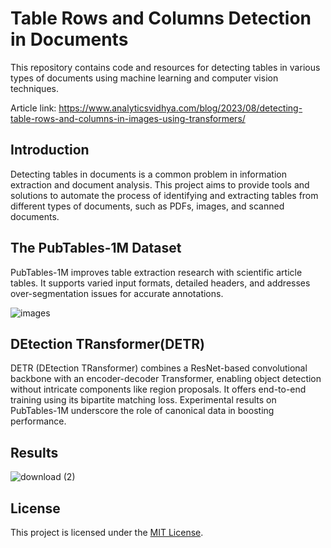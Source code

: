 # Table Rows and Columns Detection in Documents

This repository contains code and resources for detecting tables in various types of documents using machine learning and computer vision techniques.

Article link: https://www.analyticsvidhya.com/blog/2023/08/detecting-table-rows-and-columns-in-images-using-transformers/

## Introduction

Detecting tables in documents is a common problem in information extraction and document analysis. This project aims to provide tools and solutions to automate the process of identifying and extracting tables from different types of documents, such as PDFs, images, and scanned documents.

## The PubTables-1M Dataset
PubTables-1M improves table extraction research with scientific article tables. It supports varied input formats, detailed headers, and addresses over-segmentation issues for accurate annotations.

![images](https://github.com/inuwamobarak/detecting-tables-in-documents/assets/65142149/e2e25965-3bb5-49f1-9531-273402006163)

## DEtection TRansformer(DETR)
DETR (DEtection TRansformer) combines a ResNet-based convolutional backbone with an encoder-decoder Transformer, enabling object detection without intricate components like region proposals. It offers end-to-end training using its bipartite matching loss. Experimental results on PubTables-1M underscore the role of canonical data in boosting performance.

## Results
![download (2)](https://github.com/inuwamobarak/detecting-tables-in-documents/assets/65142149/2593eccf-e020-49f6-9ce4-729e6c1974f3)

## License

This project is licensed under the [MIT License](LICENSE).

